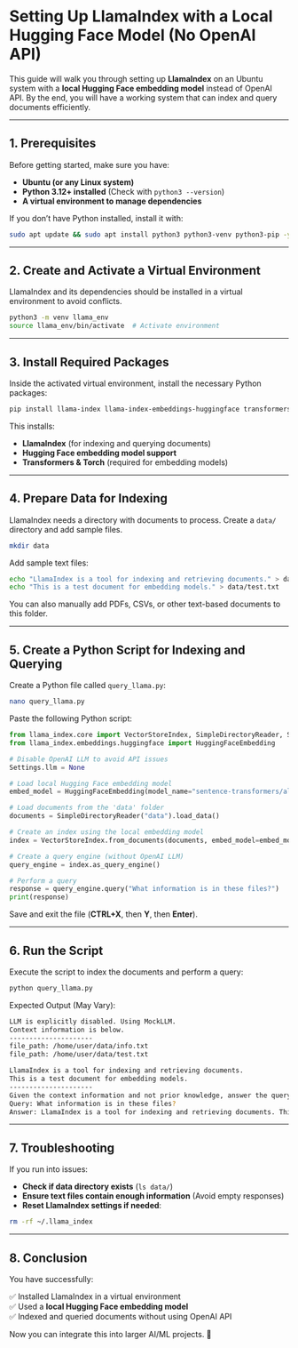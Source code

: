 # Setting Up LlamaIndex with a Local Hugging Face Model (No OpenAI API)

This guide will walk you through setting up **LlamaIndex** on an Ubuntu system with a **local Hugging Face embedding model** instead of OpenAI API. By the end, you will have a working system that can index and query documents efficiently.

---

## **1. Prerequisites**
Before getting started, make sure you have:
- **Ubuntu (or any Linux system)**
- **Python 3.12+ installed** (Check with `python3 --version`)
- **A virtual environment to manage dependencies**

If you don’t have Python installed, install it with:
```bash
sudo apt update && sudo apt install python3 python3-venv python3-pip -y
```

---

## **2. Create and Activate a Virtual Environment**
LlamaIndex and its dependencies should be installed in a virtual environment to avoid conflicts.

```bash
python3 -m venv llama_env
source llama_env/bin/activate  # Activate environment
```

---

## **3. Install Required Packages**
Inside the activated virtual environment, install the necessary Python packages:

```bash
pip install llama-index llama-index-embeddings-huggingface transformers torch
```

This installs:
- **LlamaIndex** (for indexing and querying documents)
- **Hugging Face embedding model support**
- **Transformers & Torch** (required for embedding models)

---

## **4. Prepare Data for Indexing**
LlamaIndex needs a directory with documents to process. Create a `data/` directory and add sample files.

```bash
mkdir data
```

Add sample text files:
```bash
echo "LlamaIndex is a tool for indexing and retrieving documents." > data/info.txt
echo "This is a test document for embedding models." > data/test.txt
```

You can also manually add PDFs, CSVs, or other text-based documents to this folder.

---

## **5. Create a Python Script for Indexing and Querying**
Create a Python file called `query_llama.py`:

```bash
nano query_llama.py
```

Paste the following Python script:

```python
from llama_index.core import VectorStoreIndex, SimpleDirectoryReader, Settings
from llama_index.embeddings.huggingface import HuggingFaceEmbedding

# Disable OpenAI LLM to avoid API issues
Settings.llm = None

# Load local Hugging Face embedding model
embed_model = HuggingFaceEmbedding(model_name="sentence-transformers/all-MiniLM-L6-v2")

# Load documents from the 'data' folder
documents = SimpleDirectoryReader("data").load_data()

# Create an index using the local embedding model
index = VectorStoreIndex.from_documents(documents, embed_model=embed_model)

# Create a query engine (without OpenAI LLM)
query_engine = index.as_query_engine()

# Perform a query
response = query_engine.query("What information is in these files?")
print(response)
```

Save and exit the file (**CTRL+X**, then **Y**, then **Enter**).

---

## **6. Run the Script**
Execute the script to index the documents and perform a query:
```bash
python query_llama.py
```

Expected Output (May Vary):
```bash
LLM is explicitly disabled. Using MockLLM.
Context information is below.
---------------------
file_path: /home/user/data/info.txt
file_path: /home/user/data/test.txt

LlamaIndex is a tool for indexing and retrieving documents.
This is a test document for embedding models.
---------------------
Given the context information and not prior knowledge, answer the query.
Query: What information is in these files?
Answer: LlamaIndex is a tool for indexing and retrieving documents. This is a test document for embedding models.
```

---

## **7. Troubleshooting**
If you run into issues:
- **Check if data directory exists** (`ls data/`)
- **Ensure text files contain enough information** (Avoid empty responses)
- **Reset LlamaIndex settings if needed**:
```bash
rm -rf ~/.llama_index
```

---

## **8. Conclusion**
You have successfully:

✅ Installed LlamaIndex in a virtual environment  
✅ Used a **local Hugging Face embedding model**  
✅ Indexed and queried documents without using OpenAI API  

Now you can integrate this into larger AI/ML projects. 🚀

